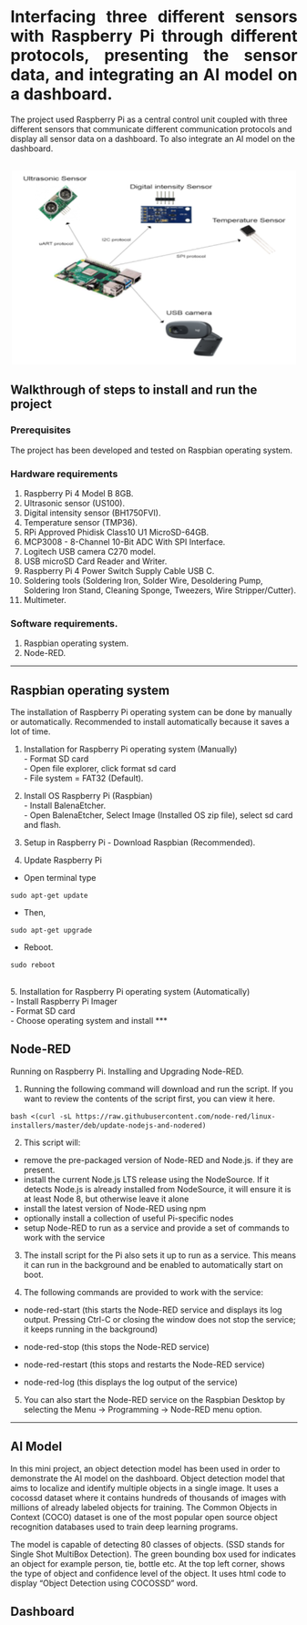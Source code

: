 <h1 align="justify"> Interfacing three different sensors with Raspberry Pi through different protocols, presenting the sensor data, and integrating an AI model on a dashboard. </h1>
The project used Raspberry Pi as a central control unit coupled with three different sensors that communicate different communication protocols and display all sensor data on a dashboard. To also integrate an AI model on the dashboard. 
<br>
<br>
<p align="center">
  <img width="500" height="340" src="https://github.com/fikrimusa/CDLE-Mini-Project/raw/master/Picture/Project_description.png">
</p>

## Walkthrough of steps to install and run the project


### Prerequisites
The project has been developed and tested on Raspbian operating system.
<br>
### Hardware requirements
1.  Raspberry Pi 4 Model B 8GB.
2.  Ultrasonic sensor (US100).
3.  Digital intensity sensor (BH1750FVI).
4.  Temperature sensor (TMP36).
5.  RPi Approved Phidisk Class10 U1 MicroSD-64GB.
6.  MCP3008 - 8-Channel 10-Bit ADC With SPI Interface.
7.  Logitech USB camera C270 model.
8.  USB microSD Card Reader and Writer.
9.  Raspberry Pi 4 Power Switch Supply Cable USB C.
10. Soldering tools (Soldering Iron, Solder Wire, Desoldering Pump, Soldering Iron Stand, Cleaning Sponge, Tweezers, Wire Stripper/Cutter).
11. Multimeter.
### Software requirements.
1.  Raspbian operating system.
2.  Node-RED.
***
## Raspbian operating system
The installation of Raspberry Pi operating system can be done by manually or automatically. Recommended to install automatically because it saves a lot of time.

1. Installation for Raspberry Pi operating system (Manually)
<br> - Format SD card
<br> - Open file explorer, click format sd card
<br> - File system = FAT32 (Default).

2. Install OS Raspberry Pi (Raspbian)
<br> - Install BalenaEtcher.
<br> - Open BalenaEtcher, Select Image (Installed OS zip file), select sd card and flash.

3. Setup in Raspberry Pi - Download Raspbian (Recommended).

4. Update Raspberry Pi
- Open terminal type
```linux 
sudo apt-get update
```
- Then,
```linux 
sudo apt-get upgrade
```
- Reboot.
```linux 
sudo reboot
```
<br/>
5. Installation for Raspberry Pi operating system (Automatically)
<br> - Install Raspberry Pi Imager
<br> - Format SD card
<br> - Choose operating system and install
***

## Node-RED
Running on Raspberry Pi. Installing and Upgrading Node-RED.

1.  Running the following command will download and run the script. If you want to review the contents of the script first, you can view it here.
```linux
bash <(curl -sL https://raw.githubusercontent.com/node-red/linux-installers/master/deb/update-nodejs-and-nodered)
```

2.  This script will:
+ remove the pre-packaged version of Node-RED and Node.js. if they are present.
+ install the current Node.js LTS release using the NodeSource. If it detects Node.js is already installed from NodeSource, it will ensure it is at least Node 8, but otherwise leave it alone
+ install the latest version of Node-RED using npm
+ optionally install a collection of useful Pi-specific nodes
+ setup Node-RED to run as a service and provide a set of commands to work with the service

3.  The install script for the Pi also sets it up to run as a service. This means it can run in the background and be enabled to automatically start on boot.

4.  The following commands are provided to work with the service:

+ node-red-start (this starts the Node-RED service and displays its log output. Pressing Ctrl-C or closing the window does not stop the service; it keeps running in the background)

+ node-red-stop (this stops the Node-RED service)

+ node-red-restart (this stops and restarts the Node-RED service)

+ node-red-log (this displays the log output of the service)

5.  You can also start the Node-RED service on the Raspbian Desktop by selecting the Menu -> Programming -> Node-RED menu option.
***

## AI Model
In this mini project, an object detection model has been used in order to demonstrate the AI model on the dashboard. Object detection model that aims to localize and identify multiple objects in a single image. It uses a cocossd dataset where it contains hundreds of thousands of images with millions of already labeled objects for training. The Common Objects in Context (COCO) dataset is one of the most popular open source object recognition databases used to train deep learning programs.

  The model is capable of detecting 80 classes of objects. (SSD stands for Single Shot MultiBox Detection). The green bounding box used for indicates an object for example person, tie, bottle etc. At the top left corner, shows the type of object and confidence level of the object. It uses html code to display “Object Detection using COCOSSD” word.




## Dashboard

